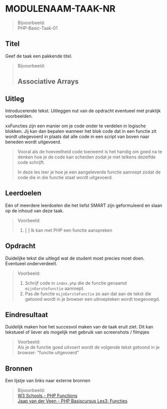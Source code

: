 # MODULENAAM-TAAK-NR

> Bijvoorbeeld:  
> PHP-Basic-Taak-01

## Titel

Geef de taak een pakkende titel.
> Bijvoorbeeld:  
>
> ## Associative Arrays

## Uitleg

Introducerende tekst. Uitleggen nut van de opdracht eventueel met praktijk voorbeelden.
 
xxFuncties zijn een manier om je code onder te verdelen in logische blokken. Jij kan dan bepalen wanneer het blok code dat in een functie zit wordt uitegevoerd in plaats dat alle code in een script van boven naar beneden wordt uitgevoerd.
>
>Vooral als de hoeveelheid code toeneemt is het handig om goed na te denken hoe je de code kan scheiden zodat je niet telkens dezelfde code schrijft.
>  
> In deze les leer je hoe je een aangeleverde functie aanroept zodat de code die in die functie staat wordt uitgevoerd.

## Leerdoelen

Eén of meerdere leerdoelen die het liefst SMART zijn geformuleerd en slaan op de inhoud van deze taak.  
> Voorbeeld:
>
> 1. [ ] Ik kan met PHP een functie aanspreken

## Opdracht

Duidelijke tekst die uitlegd wat de student moet precies moet doen. Eventueel onderverdeelt.
> Voorbeeld:  
>  
> 1. Schrijf code in `index.php` die de functie genaamd `mijnEerstefunctie` aanroept.
> 2. Pas de functie `mijnEersteFunctie` zo aan dat aan de tekst die getoond wordt in je browser een uitroepteken wordt toegevoegd.

## Eindresultaat

Duidelijk maken hoe het succesvol maken van de taak eruit ziet. Dit kan tekstueel of liever als mogelijk met gebruik van screenshots / filmpjes  
> Voorbeeld:  
> Als je de functie goed uitvoert wordt de volgende tekst getoond in je browser: "functie uitgevoerd"  

## Bronnen

Een lijstje van links naar externe bronnen
> Bijvoorbeeld:  
>[W3 Schools - PHP Functions](https://www.w3schools.com/php/php_functions.asp)  
>[Jaap van der Veen - PHP Basiscursus Les3: Functies](https://phpbasis.jaapvdveen.nl/basiscursus-php/les-3-inleiding-functies/)  

